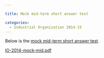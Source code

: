 ```yaml
---

title: Mock mid-term short answer test

categories:
  - Industrial Organization 2014-15
---
```

Below is the <a href="https://www.tholden.org/wp-content/uploads/2014/10/IO-2014-mock-mid.pdf">mock mid-term short answer test</a>.






<object data="https://www.tholden.org/wp-content/uploads/2014/10/IO-2014-mock-mid.pdf" type="application/pdf" width="100%" height="100%"><a href="https://www.tholden.org/wp-content/uploads/2014/10/IO-2014-mock-mid.pdf">IO-2014-mock-mid.pdf</a></object>




